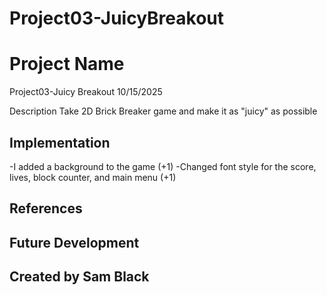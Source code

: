 # Project03-JuicyBreakout

# Project Name
Project03-Juicy Breakout
10/15/2025

Description
Take 2D Brick Breaker game and make it as "juicy" as possible

## Implementation
-I added a background to the game (+1)
-Changed font style for the score, lives, block counter, and main menu (+1)

## References

## Future Development

## Created by Sam Black 
